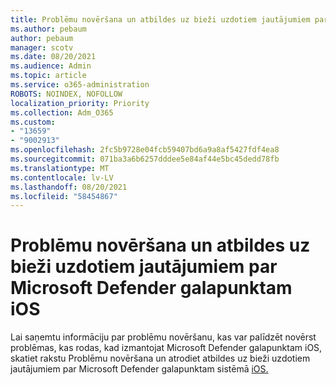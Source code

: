 ```yaml
---
title: Problēmu novēršana un atbildes uz bieži uzdotiem jautājumiem par Microsoft Defender galapunktam iOS
ms.author: pebaum
author: pebaum
manager: scotv
ms.date: 08/20/2021
ms.audience: Admin
ms.topic: article
ms.service: o365-administration
ROBOTS: NOINDEX, NOFOLLOW
localization_priority: Priority
ms.collection: Adm_O365
ms.custom:
- "13659"
- "9002913"
ms.openlocfilehash: 2fc5b9728e04fcb59407bd6a9a8af5427fdf4ea8
ms.sourcegitcommit: 071ba3a6b6257dddee5e84af44e5bc45dedd78fb
ms.translationtype: MT
ms.contentlocale: lv-LV
ms.lasthandoff: 08/20/2021
ms.locfileid: "58454867"
---
```

# <a name="troubleshoot-issues-and-find-answers-to-faqs-on-microsoft-defender-for-endpoint-on-ios"></a>Problēmu novēršana un atbildes uz bieži uzdotiem jautājumiem par Microsoft Defender galapunktam iOS

Lai saņemtu informāciju par problēmu novēršanu, kas var palīdzēt novērst problēmas, kas rodas, kad izmantojat Microsoft Defender galapunktam iOS, skatiet rakstu Problēmu novēršana un atrodiet atbildes uz bieži uzdotiem jautājumiem par Microsoft Defender galapunktam sistēmā [iOS.](https://docs.microsoft.com/microsoft-365/security/defender-endpoint/ios-troubleshoot)